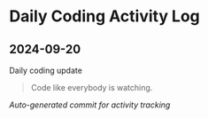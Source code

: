# Daily Coding Activity Log

## 2024-09-20

Daily coding update

> Code like everybody is watching.

*Auto-generated commit for activity tracking*
